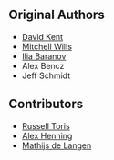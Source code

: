 Original Authors
----------------

 * [David Kent](dekent@gatech.edu)
 * [Mitchell Wills](mwills@wpi.edu)
 * [Ilia Baranov](ibaranov@clearpathrobotics.com)
 * Alex Bencz
 * Jeff Schmidt

Contributors
------------

 * [Russell Toris](rctoris@wpi.edu)
 * [Alex Henning](alex@thoriumrobotics.com)
 * [Mathijs de Langen](langen@robot-rose.nl)

